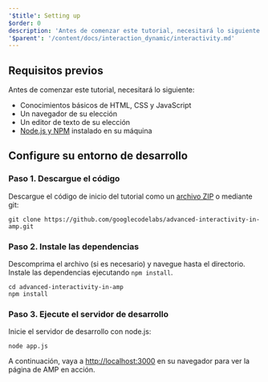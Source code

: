 ```yaml
---
'$title': Setting up
$order: 0
description: 'Antes de comenzar este tutorial, necesitará lo siguiente: - Conocimientos básicos de HTML, CSS, y JavaScript - Un navegador de su elección - Un editor de texto de...'
'$parent': '/content/docs/interaction_dynamic/interactivity.md'
---
```


## Requisitos previos

Antes de comenzar este tutorial, necesitará lo siguiente:

- Conocimientos básicos de HTML, CSS y JavaScript
- Un navegador de su elección
- Un editor de texto de su elección
- [Node.js y NPM](https://docs.npmjs.com/getting-started/installing-node) instalado en su máquina

## Configure su entorno de desarrollo

### Paso 1. Descargue el código

Descargue el código de inicio del tutorial como un [archivo ZIP](https://github.com/googlecodelabs/advanced-interactivity-in-amp/archive/master.zip) o mediante git:

```shell
git clone https://github.com/googlecodelabs/advanced-interactivity-in-amp.git
```

### Paso 2. Instale las dependencias

Descomprima el archivo (si es necesario) y navegue hasta el directorio. Instale las dependencias ejecutando `npm install`.

```shell
cd advanced-interactivity-in-amp
npm install
```

### Paso 3. Ejecute el servidor de desarrollo

Inicie el servidor de desarrollo con node.js:

```shell
node app.js
```

A continuación, vaya a <a href="http://localhost:3000">http://localhost:3000</a> en su navegador para ver la página de AMP en acción.
